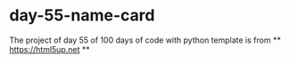 # day-55-name-card
The project of day 55 of 100 days of code with python
template is from ** https://html5up.net **
